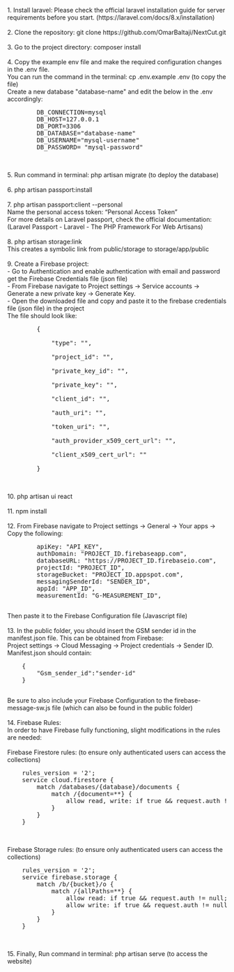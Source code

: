 <p>
    1. Install laravel: Please check the official laravel installation guide for server requirements before you start. (https://laravel.com/docs/8.x/installation) <br/> <br/>
    2. Clone the repository: git clone https://github.com/OmarBaltaji/NextCut.git  <br/><br/>
    3. Go to the project directory: composer install  <br/><br/>
    4. Copy the example env file and make the required configuration changes in the .env file.  <br/>
    You can run the command in the terminal: cp .env.example .env (to copy the file) <br/>
    Create a new database "database-name" and edit the below in the .env accordingly:  <br/>
    <pre>
        DB_CONNECTION=mysql
        DB_HOST=127.0.0.1
        DB_PORT=3306
        DB_DATABASE="database-name" 
        DB_USERNAME="mysql-username"
        DB_PASSWORD= "mysql-password"
    </pre><br/>
    5. Run command in terminal: php artisan migrate (to deploy the database)<br/><br/>
    6. php artisan passport:install<br/><br/>
    7. php artisan passport:client --personal <br/>
    Name the personal access token: “Personal Access Token” <br/>
    For more details on Laravel passport, check the official documentation:<br/>
    (Laravel Passport - Laravel - The PHP Framework For Web Artisans)<br/><br/>
    8.  php artisan storage:link<br/>
    This creates a symbolic link from public/storage to storage/app/public<br/><br/>
    9. Create a Firebase project:<br/>
        - Go to Authentication and enable authentication with email and password get the Firebase Credentials file (json file)<br/>
        - From Firebase navigate to Project settings -> Service accounts -> Generate a new private key -> Generate Key.<br/>
        - Open the downloaded file and copy and paste it to the firebase credentials file (json file) in the project<br/>
     The file should look like:<br/>
     <pre>
        {  <br/>
            "type": "",<br/>
            "project_id": "",<br/>
            "private_key_id": "",<br/>
            "private_key": "",<br/>
            "client_id": "",<br/>
            "auth_uri": "",<br/>
            "token_uri": "",<br/>
            "auth_provider_x509_cert_url": "",<br/>
            "client_x509_cert_url": ""<br/>
        }
    </pre><br/>
    10. php artisan ui react<br/><br/>
    11. npm install <br/><br/>
    12. From Firebase navigate to Project settings -> General -> Your apps -> Copy the following:<br/>
    <pre>
        apiKey: "API_KEY",
        authDomain: "PROJECT_ID.firebaseapp.com",
        databaseURL: "https://PROJECT_ID.firebaseio.com",
        projectId: "PROJECT_ID",
        storageBucket: "PROJECT_ID.appspot.com",
        messagingSenderId: "SENDER_ID",
        appId: "APP_ID",
        measurementId: "G-MEASUREMENT_ID",
    </pre>
    Then paste it to the Firebase Configuration file (Javascript file)<br/><br/>
    13. In the public folder, you should insert the GSM sender id in the  manifest.json file. This can be obtained from Firebase:<br/> Project settings -> Cloud Messaging -> Project credentials -> Sender ID.
    Manifest.json should contain:<br/>
    <pre>
    {
        "Gsm_sender_id":"sender-id"
    }
    </pre>
    Be sure to also include your Firebase Configuration to the firebase-message-sw.js file (which can also be found in the public folder)<br/><br/>
    14. Firebase Rules:<br/>
    In order to have Firebase fully functioning, slight modifications in the rules are needed:<br/><br/>
    Firebase Firestore rules: (to ensure only authenticated users can access the collections)<br/>
    <pre>
    rules_version = '2';
    service cloud.firestore {
        match /databases/{database}/documents {
            match /{document=**} {
                allow read, write: if true && request.auth != null;
            }
        }
    }
    </pre> <br/>
    Firebase Storage rules: (to ensure only authenticated users can access the collections)<br/>
    <pre>
    rules_version = '2';
    service firebase.storage {
        match /b/{bucket}/o {
            match /{allPaths=**} {
                allow read: if true && request.auth != null;
                allow write: if true && request.auth != null && request.resource.contentType.matches('image/.*');
            }
        }
    }
    </pre><br/>
    15. Finally, Run command in terminal: php artisan serve (to access the website)<br/>
</p>
